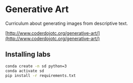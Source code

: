 # Generative Art

Curriculum about generating images from descriptive text.

[http://www.coderdojotc.org/generative-art/](http://www.coderdojotc.org/generative-art/)

## Installing labs

```sh
conda create -n sd python=3
conda activate sd
pip install -r requirements.txt

